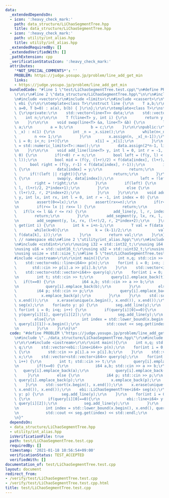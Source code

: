 ```yaml
---
data:
  _extendedDependsOn:
  - icon: ':heavy_check_mark:'
    path: data_structure/LiChaoSegmentTree.hpp
    title: data_structure/LiChaoSegmentTree.hpp
  - icon: ':heavy_check_mark:'
    path: utility/int_alias.hpp
    title: utility/int_alias.hpp
  _extendedRequiredBy: []
  _extendedVerifiedWith: []
  _pathExtension: cpp
  _verificationStatusIcon: ':heavy_check_mark:'
  attributes:
    '*NOT_SPECIAL_COMMENTS*': ''
    PROBLEM: https://judge.yosupo.jp/problem/line_add_get_min
    links:
    - https://judge.yosupo.jp/problem/line_add_get_min
  bundledCode: "#line 1 \"test/LiChaoSegmentTree.test.cpp\"\n#define PROBLEM \"https://judge.yosupo.jp/problem/line_add_get_min\"\
    \r\n\r\n#line 2 \"data_structure/LiChaoSegmentTree.hpp\"\n\r\n#include <algorithm>\r\
    \n#include <vector>\r\n#include <limits>\r\n#include <cassert>\r\n\r\nnamespace\
    \ ebi {\r\n\r\ntemplate<class T>\r\nstruct line {\r\n    T a,b;\r\n    line(T\
    \ a=0, T b=0) : a(a), b(b) { }\r\n};\r\n\r\ntemplate<class T>\r\nstruct LiChaoSegmentTree\
    \ {\r\nprivate:\r\n    std::vector<line<T>> data;\r\n    std::vector<T> x;\r\n\
    \    int n;\r\n\r\n    T f(line<T> y, int i) {\r\n        return y.a*x[i]+y.b;\r\
    \n    }\r\n\r\n    void swap(line<T> &a, line<T> &b) {\r\n        line<T> c =\
    \ a;\r\n        a = b;\r\n        b = c;\r\n    }\r\n\r\npublic:\r\n    LiChaoSegmentTree(std::vector<T>\
    \ _x) : n(1) {\r\n        int _n = _x.size();\r\n        while(n<_n){\r\n    \
    \        n <<= 1;\r\n        }\r\n        x.assign(n, _x[_n-1]);\r\n        for(int\
    \ i = 0; i<_n; i++){\r\n            x[i] = _x[i];\r\n        }\r\n        T tmax\
    \ = std::numeric_limits<T>::max();\r\n        data.assign(2*n-1, line<T>(0, tmax));\r\
    \n    }\r\n\r\n    void add_line(line<T> y, int l = 0, int r = -1, int index =\
    \ 0) {\r\n        if(r<0) r = n;\r\n        bool left = (f(y, l) < f(data[index],\
    \ l));\r\n        bool mid = (f(y, (l+r)/2) < f(data[index], (l+r)/2));\r\n  \
    \      bool right = (f(y, r-1) < f(data[index], r-1));\r\n        if(left && right)\
    \ {\r\n            data[index] = y;\r\n            return;\r\n        }\r\n  \
    \      if(!(left || right)){\r\n            return;\r\n        }\r\n        if(mid)\
    \ {\r\n            swap(y, data[index]);\r\n            left = !left;\r\n    \
    \        right = !right;\r\n        }\r\n        if(left) {\r\n            add_line(y,\
    \ l, (l+r)/2, 2*index+1);\r\n        }\r\n        else {\r\n            add_line(y,\
    \ (l+r)/2, r, 2*index+2);\r\n        }\r\n    }\r\n\r\n    void add_segment(line<T>\
    \ y, int lx, int rx, int l = 0, int r = -1, int index = 0) {\r\n        assert(lx<=rx);\r\
    \n        assert(0<=lx);\r\n        assert(rx<=n);\r\n        if(r<0) r = n;\r\
    \n        if(r<= lx || rx<= l) {\r\n            return;\r\n        }\r\n     \
    \   if(lx <= l && r <= rx) {\r\n            add_line(y, l, r, index);\r\n    \
    \        return;\r\n        }\r\n        add_segment(y, lx, rx, l, (l+r)/2, 2*index+1);\r\
    \n        add_segment(y, lx, rx, (l+r)/2, r, 2*index+2);\r\n    }\r\n\r\n    T\
    \ get(int i) {\r\n        int k = i+n-1;\r\n        T val = f(data[k], i);\r\n\
    \        while(k>0){\r\n            k = (k-1)/2;\r\n            val = std::min(val,\
    \ f(data[k], i));\r\n        }\r\n        return val;\r\n    }\r\n};\r\n\r\n}\
    \ // namespace ebi\n#line 2 \"utility/int_alias.hpp\"\n\r\n#include <cstddef>\r\
    \n#include <cstdint>\r\n\r\nusing i32 = std::int32_t;\r\nusing i64 = std::int64_t;\r\
    \nusing u16 = std::uint16_t;\r\nusing u32 = std::uint32_t;\r\nusing u64 = std::uint64_t;\r\
    \nusing usize = std::size_t;\n#line 5 \"test/LiChaoSegmentTree.test.cpp\"\n\r\n\
    #include <iostream>\r\n\r\nint main(){\r\n    int n,q; std::cin >> n >> q;\r\n\
    \    std::vector<ebi::line<i64>> p(n);\r\n    for(int i = 0; i<n; i++) {\r\n \
    \       std::cin >> p[i].a >> p[i].b;\r\n    }\r\n    std::vector<i64> x;\r\n\
    \    std::vector<std::vector<i64>> query(q);\r\n    for(int i = 0; i<q; i++) {\r\
    \n        int t; std::cin >> t;\r\n        query[i].emplace_back(t);\r\n     \
    \   if(t==0) {\r\n            i64 a,b; std::cin >> a >> b;\r\n            query[i].emplace_back(a);\r\
    \n            query[i].emplace_back(b);\r\n        }\r\n        else {\r\n   \
    \         i64 p; std::cin >> p;\r\n            query[i].emplace_back(p);\r\n \
    \           x.emplace_back(p);\r\n        }\r\n    }\r\n    std::sort(x.begin(),\
    \ x.end());\r\n    x.erase(unique(x.begin(), x.end()), x.end());\r\n    ebi::LiChaoSegmentTree<i64>\
    \ seg(x);\r\n    for(auto y: p) {\r\n        seg.add_line(y);\r\n    }\r\n   \
    \ for(int i = 0; i<q; i++) {\r\n        if(query[i][0]==0){\r\n            ebi::line<i64>\
    \ y(query[i][1], query[i][2]);\r\n            seg.add_line(y);\r\n        }\r\n\
    \        else{\r\n            int index = std::lower_bound(x.begin(), x.end(),\
    \ query[i][1])-x.begin();\r\n            std::cout << seg.get(index) << std::endl;\r\
    \n        }\r\n    }\r\n}\n"
  code: "#define PROBLEM \"https://judge.yosupo.jp/problem/line_add_get_min\"\r\n\r\
    \n#include \"../data_structure/LiChaoSegmentTree.hpp\"\r\n#include \"../utility/int_alias.hpp\"\
    \r\n\r\n#include <iostream>\r\n\r\nint main(){\r\n    int n,q; std::cin >> n >>\
    \ q;\r\n    std::vector<ebi::line<i64>> p(n);\r\n    for(int i = 0; i<n; i++)\
    \ {\r\n        std::cin >> p[i].a >> p[i].b;\r\n    }\r\n    std::vector<i64>\
    \ x;\r\n    std::vector<std::vector<i64>> query(q);\r\n    for(int i = 0; i<q;\
    \ i++) {\r\n        int t; std::cin >> t;\r\n        query[i].emplace_back(t);\r\
    \n        if(t==0) {\r\n            i64 a,b; std::cin >> a >> b;\r\n         \
    \   query[i].emplace_back(a);\r\n            query[i].emplace_back(b);\r\n   \
    \     }\r\n        else {\r\n            i64 p; std::cin >> p;\r\n           \
    \ query[i].emplace_back(p);\r\n            x.emplace_back(p);\r\n        }\r\n\
    \    }\r\n    std::sort(x.begin(), x.end());\r\n    x.erase(unique(x.begin(),\
    \ x.end()), x.end());\r\n    ebi::LiChaoSegmentTree<i64> seg(x);\r\n    for(auto\
    \ y: p) {\r\n        seg.add_line(y);\r\n    }\r\n    for(int i = 0; i<q; i++)\
    \ {\r\n        if(query[i][0]==0){\r\n            ebi::line<i64> y(query[i][1],\
    \ query[i][2]);\r\n            seg.add_line(y);\r\n        }\r\n        else{\r\
    \n            int index = std::lower_bound(x.begin(), x.end(), query[i][1])-x.begin();\r\
    \n            std::cout << seg.get(index) << std::endl;\r\n        }\r\n    }\r\
    \n}"
  dependsOn:
  - data_structure/LiChaoSegmentTree.hpp
  - utility/int_alias.hpp
  isVerificationFile: true
  path: test/LiChaoSegmentTree.test.cpp
  requiredBy: []
  timestamp: '2021-01-18 10:56:54+09:00'
  verificationStatus: TEST_ACCEPTED
  verifiedWith: []
documentation_of: test/LiChaoSegmentTree.test.cpp
layout: document
redirect_from:
- /verify/test/LiChaoSegmentTree.test.cpp
- /verify/test/LiChaoSegmentTree.test.cpp.html
title: test/LiChaoSegmentTree.test.cpp
---
```

